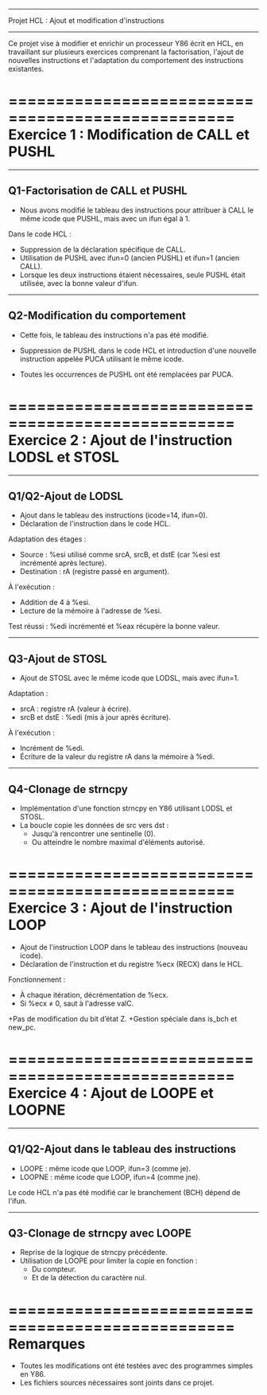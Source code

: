 **************************************************
Projet HCL : Ajout et modification d'instructions
**************************************************

Ce projet vise à modifier et enrichir un processeur Y86 écrit en HCL, 
en travaillant sur plusieurs exercices comprenant la factorisation, 
l'ajout de nouvelles instructions et l'adaptation du comportement 
des instructions existantes.

==================================================
Exercice 1 : Modification de CALL et PUSHL
==================================================

-----------------------
Q1-Factorisation de CALL et PUSHL
-----------------------

- Nous avons modifié le tableau des instructions pour attribuer à CALL 
  le même icode que PUSHL, mais avec un ifun égal à 1.

Dans le code HCL :
* Suppression de la déclaration spécifique de CALL.
* Utilisation de PUSHL avec ifun=0 (ancien PUSHL) et ifun=1 (ancien CALL).
* Lorsque les deux instructions étaient nécessaires, seule PUSHL était utilisée, 
  avec la bonne valeur d'ifun.

-----------------------
Q2-Modification du comportement
-----------------------

- Cette fois, le tableau des instructions n'a pas été modifié.

- Suppression de PUSHL dans le code HCL et introduction d'une nouvelle 
  instruction appelée PUCA utilisant le même icode.

- Toutes les occurrences de PUSHL ont été remplacées par PUCA.

==================================================
Exercice 2 : Ajout de l'instruction LODSL et STOSL
==================================================

-----------------------
Q1/Q2-Ajout de LODSL
-----------------------

- Ajout dans le tableau des instructions (icode=14, ifun=0).
- Déclaration de l'instruction dans le code HCL.

Adaptation des étages :
* Source : %esi utilisé comme srcA, srcB, et dstE (car %esi est incrémenté après lecture).
* Destination : rA (registre passé en argument).

À l'exécution :
* Addition de 4 à %esi.
* Lecture de la mémoire à l'adresse de %esi.

Test réussi : %edi incrémenté et %eax récupère la bonne valeur.

-----------------------
Q3-Ajout de STOSL
-----------------------

- Ajout de STOSL avec le même icode que LODSL, mais avec ifun=1.

Adaptation :
* srcA : registre rA (valeur à écrire).
* srcB et dstE : %edi (mis à jour après écriture).

À l'exécution :
* Incrément de %edi.
* Écriture de la valeur du registre rA dans la mémoire à %edi.

-----------------------
Q4-Clonage de strncpy
-----------------------

- Implémentation d'une fonction strncpy en Y86 utilisant LODSL et STOSL.
- La boucle copie les données de src vers dst :
  * Jusqu'à rencontrer une sentinelle (0).
  * Ou atteindre le nombre maximal d'éléments autorisé.

==================================================
Exercice 3 : Ajout de l'instruction LOOP
==================================================

- Ajout de l'instruction LOOP dans le tableau des instructions (nouveau icode).
- Déclaration de l'instruction et du registre %ecx (RECX) dans le HCL.

Fonctionnement :
* À chaque itération, décrémentation de %ecx.
* Si %ecx ≠ 0, saut à l'adresse valC.

+Pas de modification du bit d’état Z. 
+Gestion spéciale dans is_bch et new_pc.

==================================================
Exercice 4 : Ajout de LOOPE et LOOPNE
==================================================

-----------------------
Q1/Q2-Ajout dans le tableau des instructions
-----------------------

- LOOPE : même icode que LOOP, ifun=3 (comme je).
- LOOPNE : même icode que LOOP, ifun=4 (comme jne).

Le code HCL n'a pas été modifié car le branchement (BCH) dépend de l'ifun.

-----------------------
Q3-Clonage de strncpy avec LOOPE
-----------------------

- Reprise de la logique de strncpy précédente.
- Utilisation de LOOPE pour limiter la copie en fonction :
  * Du compteur.
  * Et de la détection du caractère nul.

==================================================
Remarques
==================================================

- Toutes les modifications ont été testées avec des programmes simples en Y86.
- Les fichiers sources nécessaires sont joints dans ce projet.